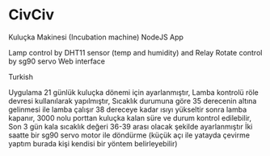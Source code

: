 # CivCiv
Kuluçka Makinesi (Incubation  machine) NodeJS App

Lamp control by DHT11 sensor (temp and humidity) and Relay
Rotate control by sg90 servo
Web interface 

Turkish

Uygulama 21 günlük kuluçka dönemi için ayarlanmıştır,
Lamba kontrolü röle devresi kullanılarak yapılmıştır,
Sıcaklık durumuna göre 35 derecenin altına gelinmesi ile lamba çalışır 38 dereceye kadar ısıyı yükseltir sonra lamba kapanır,
3000 nolu porttan kuluçka kalan süre ve durum kontrol edilebilir,
Son 3 gün kala sıcaklık değeri 36-39 arası olacak şekilde ayarlanmıştır
İki saatte bir sg90 servo motor ile döndürme (küçük açı ile yatayda çevirme yaptım burada kişi kendisi bir yöntem belirleyebilir)